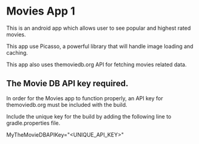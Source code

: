 # Movies App 1
This is an android app which allows user to see popular and highest rated movies.

This app use Picasso, a powerful library that will handle image loading and caching.

This app also uses themoviedb.org API for fetching movies related data.

## The Movie DB API key required.
In order for the Movies app to function properly, an API key for themoviedb.org must be included with the build.

Include the unique key for the build by adding the following line to gradle.properties file.

MyTheMovieDBAPIKey="\<UNIQUE_API_KEY\>"

